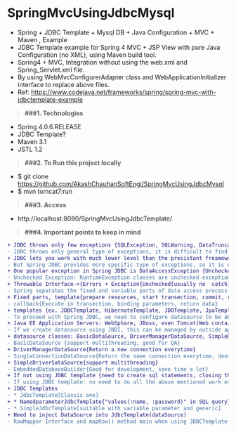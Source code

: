 # SpringMvcUsingJdbcMysql

* Spring + JDBC Template + Mysql DB + Java Configuration + MVC + Maven , Example
* JDBC Template example for Spring 4 MVC + JSP View with pure Java Configuration (no XML), using Maven build tool.
* Spring4 + MVC, Integration without using the web.xml and Spring_Servlet.xml file. 
* By using WebMvcConfigurerAdapter class and WebApplicationInitializer interface to replace above files.
* Ref: https://www.codejava.net/frameworks/spring/spring-mvc-with-jdbctemplate-example

> **###1. Technologies**
* Spring 4.0.6.RELEASE
* JDBC Template?
* Maven 3.1
* JSTL 1.2

> **###2. To Run this project locally**
* $ git clone https://github.com/AkashChauhanSoftEngi/SpringMvcUsingJdbcMysql
* $ mvn tomcat7:run

> **###3.  Access** 
* http://localhost:8080/SpringMvcUsingJdbcTemplate/

> **###4. Important points to keep in mind**
```diff
+ JDBC throws only few exceptions {SQLException, SQLWarning, DataTruncation, BatchUpdateException}
- JDBC throws only general type of exceptions, it is difficult to find the actual reason behind the exception, sometime.
+ JDBC lets you work with much lower level than the presistant freameworks {Hibernate, JPA, iBATIS}
- But Spring JDBC provides more specific type of exceptions, so it is easy to figure out the actual reason.
+ One popular exception in Spring JDBC is DataAccessException {Unchecked Exception}
- Unchecked Exception: RuntimeException classes are unchecked exceptions, usually can't be addressed in a catch block
+ Throwable Interface->{Errors + Exception{Unchecked[usually no  catch] + Checked[there is a catch]}}
- Spring separates the fixed and variable parts of data access process. templates & callback respectively.
+ Fixed parts, template{prepare resources, start transection, commit, rollback, close resource, handling errors}
- callback{Execute in transection, binding parameters, return data}
+ templates {ex. JDBCTemplate, HibernateTemplate, JDOTemplate, JpaTemplate}
- To proceed with Spring JDBC, we need to configure datasource to be able to connect to the database
+ Java EE Application Servers: WebSphare, JBoss, even Tomcat(Web container) {Suitable for Spring Application}
- If we create datasource using JNDI, this can be managed by outside application, externally {JndiObjectFactoryBean}, good for production
+ datasource classes: BasicDataSource, DriverManagerDataSource, SimpleDriverSataSource and SingleConnectionDataSource
- BasicDataSource {support multithreading, good for QA}
+ DriverManagerDataSource{Return a new connection everytime}
- SingleConnectionDataSource{Return the same connection everytime, deos not work in multi threaded environment}
+ SimpleDriverSataSource{support multithreading}
- EmbeddedDatabaseBuilder{Good for development, save time a lot}
+ If not using JDBC template {need to create sql statements, closing the statements and connections, exception handling as extra work need to do}
- If using JDBC template: no need to do all the above mentioned work explicitely
+ JDBC Templates
- * JdbcTemplate[Classis one]
+ * NamedparameterJdbcTemplate{"values(:name, :password)" in SQL query}
- * SimpleJdbcTemplate[suitable with variable parameter and generic]
+ Need to inject DataSource into JdbcTemplate(dataSource)
- RowMapper Interface and mapRow() method main when using JDBCTemplate
```
